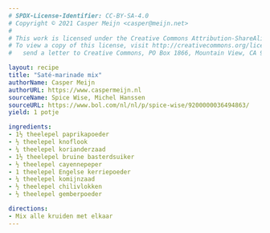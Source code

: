 ```yaml
---
# SPDX-License-Identifier: CC-BY-SA-4.0
# Copyright © 2021 Casper Meijn <casper@meijn.net>
# 
# This work is licensed under the Creative Commons Attribution-ShareAlike 4.0 International License. 
# To view a copy of this license, visit http://creativecommons.org/licenses/by-sa/4.0/ or 
#   send a letter to Creative Commons, PO Box 1866, Mountain View, CA 94042, USA.

layout: recipe
title: "Saté-marinade mix"
authorName: Casper Meijn
authorURL: https://www.caspermeijn.nl
sourceName: Spice Wise, Michel Hanssen
sourceURL: https://www.bol.com/nl/nl/p/spice-wise/9200000036494863/
yield: 1 potje

ingredients:
- 1½ theelepel paprikapoeder
- ½ theelepel knoflook
- ¼ theelepel korianderzaad
- 1½ theelepel bruine basterdsuiker
- ½ theelepel cayennepeper
- 1 theelepel Engelse kerriepoeder
- ¼ theelepel komijnzaad
- ½ theelepel chilivlokken
- ½ theelepel gemberpoeder

directions:
- Mix alle kruiden met elkaar
---
```

